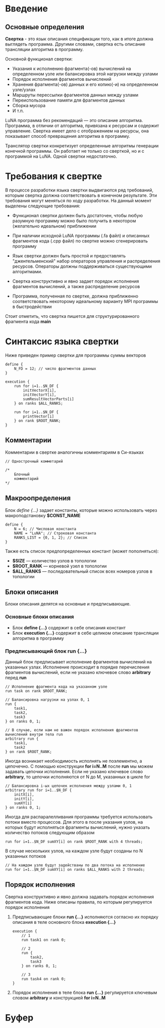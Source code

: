 # Введение

## Основные определения

**Свертка** - это язык описания спецификации того, как в итоге должна выглядеть программа. Другими словами, свертка есть описание трансляции алгоритма в программу. 

Основной функционал свертки:

- Указания к исполнению фрагмента(-ов) вычислений на определенном узле или балансировка этой нагрузки между узлами
- Порядок исполнения фрагментов вычислений
- Хранения фрагмента(-ов) данных и его копию(-и) на определенном узле/узлах
- Маршруты перессылки фрагментов данных между узлами
- Переиспользование памяти для фрагментов данных
- Сборка мусора
- И т.п.

LuNA программа без рекомендаций — это описание алгоритма. Программа, в отличии от алгоритма, привязана к ресурсам и содержит управление. Свертка имеет дело с отображением на ресурсы,  она показывает способ превращения алгоритма в программу. 

Транслятор свертки конкретизует определенные алгоритмы генерации конечной программы. Он работает не только со сверткой, но и с программой на LuNA. 
Одной свертки недостаточно.

# Требования к свертке
 
В процессе разработки языка свертки выдвигаются ряд требований, которым свертка должна соответствовать в конечном результате. Эти требования могут меняться по ходу разработки. На данный момент выделены следующие требования:

- Функционал свертки должен быть достаточен, чтобы любую разумную программу можно было получить в некотором (желательно идеальном) приближении

- При наличии исходной LuNA программы (.fa файл) и описанных фрагментов кода (.cpp файл) по свертке можно сгенерировать программу
    
- Язык свертки должен быть простой и предоставлять "джентельменский" набор операторов управления и распределения ресурсов. Операторы должны поддерживаться существующими алгоритмами.

- Свертка конструктивно и явно задает порядок исполнения фрагментов вычислений, а также распределение ресурсов

- Программа, полученная по свертке, должна приближенно соответствовать некоторому идеальному варианту MPI программы в быстродействии

Стоит отметить, что свертка пишется для структурированного фрагмента кода **main**

# Синтаксис языка свертки

Ниже приведен пример свертки для программы суммы векторов
```
define {
    N_FD = 12; // число фрагментов данных
}

execution {
    run for i=1..$N_DF {
        initVectorX[i],
        initVectorY[i],
        sumResultVectorParts[i]
    } on ranks $ALL_RANKS;

    run for i=1..$N_DF {
        printVector[i]
    } on rank $ROOT_RANK;
}
```

## Комментарии

Комментарии в свертке аналогичны комментариям в Си-языках

```
// Однострочный комметарий

/*
    Блочный
    комментарий
*/
```

## Макроопределения

Блок *define {...}* задает константы, которые можно использовать через макроподстановку **$CONST_NAME**

```
define {
    N = 6; // Числовая константа
    NAME = "LuNA"; // Строковая константа
    RANKS_LIST = {0, 1, 2}; // Список
}
```

Также есть список предпопределенных констант (может пополняться):
- **$SIZE** — количество узлов в топологии
- **$ROOT_RANK** — корневой узел в топологии
- **$ALL_RANKS** — последовательный список всех номеров узлов в топологии

## Блоки описания
Блоки описания делятся на основные и предписывающие. 

### Основные блоки описания
- Блок **define {...}** содержит в себе описания констант
- Блок **execution {...}** содержит в себе целиком описание трансляции алгоритма в программу 

### Предписывающий блок **run {...}**

Данный блок предписывает исполнение фрагментов вычислений на указанных узлах. Исполнение происходит в порядке перечисления фрагментов вычислений, если не указано ключевое слово **arbitrary** перед **run**

```
// Исполнение фрагмента кода на указанном узле
run task on rank $ROOT_RANK;

// Балансировка нагрузки на узлах 0, 1
run {
    task1,
    task2,
    task3
} on ranks 0, 1;

// В случае, если нам не важен порядок исполнения фрагментов вычислений внутри тела run
arbitrary run {
    task1,
    task2
} on rank $ROOT_RANK;
```

Иногда возникает необходимость исполнять не поэлементно, а цепочечно. С помощью конструкции **for i=N..M** после **run** мы можем задавать цепочки исполнения. Если не указано ключевое слово  **arbitrary**, то цепочки исполняются от N до M, указанных в цикле for

```
// Балансировка i-ых цепочек исполнения между узлами 0, 1
arbitrary run for i=1..$N_DF {
    initX[i],
    initY[i],
    sumXY[i]
} on ranks 0, 1;
```

Иногда для распаралелливания программы требуется использовать потоки вместо процессов. Для этого в после указания узлов, на которых будут исполняться фрагменты вычислений, нужно указать количество потоков следующим образом

```
run for i=1..$N_DF sumXY[i] on rank $ROOT_RANK with 4 threads;
```
В случае нескольких узлов, на каждом узле будут созданы по N указанных потоков
```
// На каждом узле будут задействаны по два потока на исполнение
run for i=1..$N_DF sumXY[i] on ranks $ALL_RANKS with 2 threads;
```

## Порядок исполнения

Свертка конструктивно и явно должна задавать порядок исполнения фрагментов кода. Ниже описаны правила, по которым регулируется порядок исполнения

1. Предписывающие блоки **run {...}** исполняются согласно их порядку описания в теле основного блока **execution {...}**
    ```
    execution {
        // 1
        run task1 on rank 0;

        // 2
        run { 
            task2, 
            task3
        } on ranks 0, 1;

        // 3 
        run task4 on rank 0;
    }
    ```
2. Порядок исполнения в теле блока **run {...}** регулируется ключевым словом **arbitrary** и конструкцией **for i=N..M**

# Буфер
